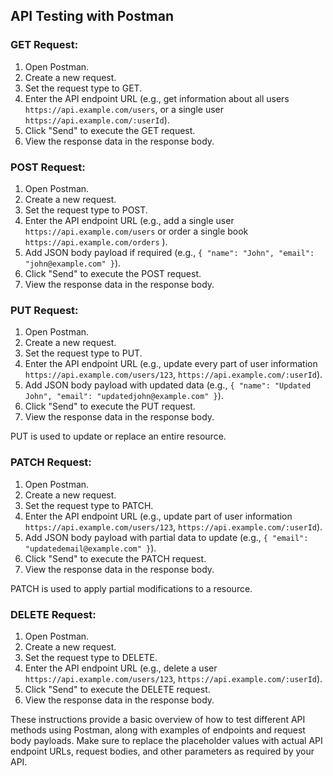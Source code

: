 ## API Testing with Postman

### GET Request:

1. Open Postman.
2. Create a new request.
3. Set the request type to GET.
4. Enter the API endpoint URL 
(e.g., get information about all users `https://api.example.com/users`, or a single user `https://api.example.com/:userId`).
5. Click "Send" to execute the GET request.
6. View the response data in the response body.

### POST Request:

1. Open Postman.
2. Create a new request.
3. Set the request type to POST.
4. Enter the API endpoint URL 
(e.g., add a single user `https://api.example.com/users` or order a single book `https://api.example.com/orders` ).
5. Add JSON body payload if required (e.g., `{ "name": "John", "email": "john@example.com" }`).
6. Click "Send" to execute the POST request.
7. View the response data in the response body.

### PUT Request:

1. Open Postman.
2. Create a new request.
3. Set the request type to PUT.
4. Enter the API endpoint URL 
(e.g., update every part of user information `https://api.example.com/users/123`, `https://api.example.com/:userId`).
5. Add JSON body payload with updated data (e.g., `{ "name": "Updated John", "email": "updatedjohn@example.com" }`).
6. Click "Send" to execute the PUT request.
7. View the response data in the response body.

PUT is used to update or replace an entire resource.

### PATCH Request:

1. Open Postman.
2. Create a new request.
3. Set the request type to PATCH.
4. Enter the API endpoint URL 
(e.g., update part of user information `https://api.example.com/users/123`, `https://api.example.com/:userId`).
5. Add JSON body payload with partial data to update (e.g., `{ "email": "updatedemail@example.com" }`).
6. Click "Send" to execute the PATCH request.
7. View the response data in the response body.

PATCH is used to apply partial modifications to a resource.

### DELETE Request:

1. Open Postman.
2. Create a new request.
3. Set the request type to DELETE.
4. Enter the API endpoint URL 
(e.g., delete a user `https://api.example.com/users/123`, `https://api.example.com/:userId`).
5. Click "Send" to execute the DELETE request.
6. View the response data in the response body.

These instructions provide a basic overview of how to test different API methods using Postman, along with examples of endpoints and request body payloads. Make sure to replace the placeholder values with actual API endpoint URLs, request bodies, and other parameters as required by your API.

